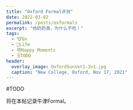 ```yaml
---
title: "Oxford Formal评测"
date: 2022-03-02
permalink: /posts/oxformals
excerpt: "他奶奶滴，为什么不吃！"
tags:
  - 🐮Ox
  - 🍜Life
  - 😻Happy Moments
  - 🗒TODO
header:
  overlay_image: OxfordSunset1-3v1.jpg
  caption: "New College, Oxford, Nov 17, 2021"
---
```


#TODO

将在本帖记录牛津Formal。
